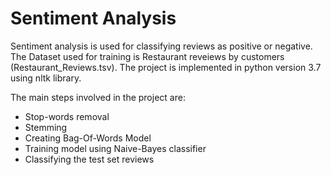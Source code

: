 # Sentiment Analysis

Sentiment analysis is used for classifying reviews as positive or negative. The Dataset used for training is Restaurant reveiews by customers (Restaurant_Reviews.tsv). The project is implemented in python version 3.7 using nltk library. 

The main steps involved in the project are:
  - Stop-words removal
  - Stemming
  - Creating Bag-Of-Words Model
  - Training model using Naive-Bayes classifier
  - Classifying the test set reviews